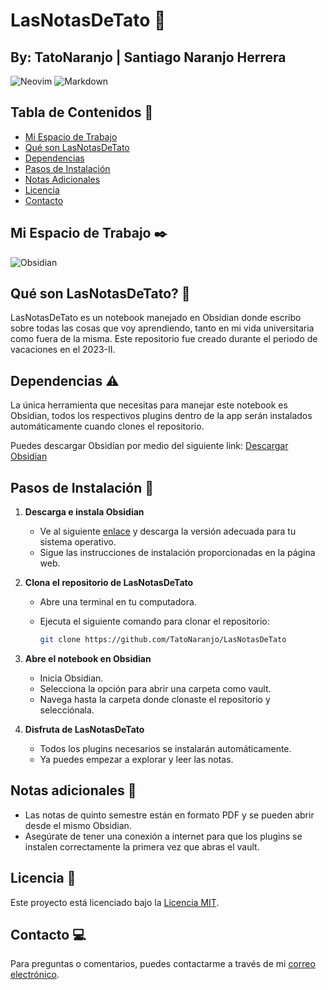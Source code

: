# LasNotasDeTato :notebook:


## By: TatoNaranjo | Santiago Naranjo Herrera

![Neovim](https://img.shields.io/badge/NeoVim-%2357A143.svg?&style=for-the-badge&logo=neovim&logoColor=white)
![Markdown](https://img.shields.io/badge/markdown-%23000000.svg?style=for-the-badge&logo=markdown&logoColor=white)

## Tabla de Contenidos :page_with_curl:
- [Mi Espacio de Trabajo](#mi-espacio-de-trabajo)
- [Qué son LasNotasDeTato](#qué-son-lasnotasdetato)
- [Dependencias](#dependencias)
- [Pasos de Instalación](#pasos-de-instalación)
- [Notas Adicionales](#notas-adicionales)
- [Licencia](#licencia)
- [Contacto](#contacto)

## Mi Espacio de Trabajo :black_nib:
![Obsidian](https://img.shields.io/badge/Obsidian-%23483699.svg?style=for-the-badge&logo=obsidian&logoColor=white)

## Qué son LasNotasDeTato? :book:
LasNotasDeTato es un notebook manejado en Obsidian donde escribo sobre todas las cosas que voy aprendiendo, tanto en mi vida universitaria como fuera de la misma.
Este repositorio fue creado durante el periodo de vacaciones en el 2023-II.

## Dependencias :warning:
La única herramienta que necesitas para manejar este notebook es Obsidian, todos los respectivos plugins dentro de la app serán instalados automáticamente cuando clones el repositorio.

Puedes descargar Obsidian por medio del siguiente link:
[Descargar Obsidian](https://obsidian.md/)


## Pasos de Instalación :checkered_flag:

1. **Descarga e instala Obsidian**
   - Ve al siguiente [enlace](https://obsidian.md/) y descarga la versión adecuada para tu sistema operativo.
   - Sigue las instrucciones de instalación proporcionadas en la página web.

2. **Clona el repositorio de LasNotasDeTato**
   - Abre una terminal en tu computadora.
   - Ejecuta el siguiente comando para clonar el repositorio:

     ```bash
     git clone https://github.com/TatoNaranjo/LasNotasDeTato
     ```

3. **Abre el notebook en Obsidian**
   - Inicia Obsidian.
   - Selecciona la opción para abrir una carpeta como vault.
   - Navega hasta la carpeta donde clonaste el repositorio y selecciónala.

4. **Disfruta de LasNotasDeTato**
   - Todos los plugins necesarios se instalarán automáticamente.
   - Ya puedes empezar a explorar y leer las notas.

## Notas adicionales :construction:
- Las notas de quinto semestre están en formato PDF y se pueden abrir desde el mismo Obsidian.
- Asegúrate de tener una conexión a internet para que los plugins se instalen correctamente la primera vez que abras el vault.


## Licencia :door:
Este proyecto está licenciado bajo la [Licencia MIT](https://opensource.org/licenses/MIT).

## Contacto :computer:
Para preguntas o comentarios, puedes contactarme a través de mi [correo electrónico](mailto:naranjosa2004@gmail.com).







